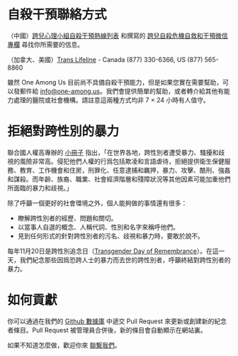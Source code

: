 # 自殺干預聯絡方式

（中國）[跨兒心理小組自殺干預熱線列表](https://kuaerxinli.org/%E6%96%87%E7%AB%A0%E4%B8%8E%E9%87%87%E8%AE%BF/1520) 和撰寫的 [跨兒自殺危機自救和干預微信專欄](https://mp.weixin.qq.com/mp/appmsgalbum?action=getalbum&__biz=MzUyNjc4Nzk2OA==&scene=1&album_id=1589990820231856129&count=3#wechat_redirect) 尋找你所需要的信息。

（加拿大、美國）[Trans Lifeline](https://translifeline.org/) - Canada (877) 330-6366, US (877) 565-8860

雖然 One Among Us 目前尚不具備自殺干預能力，但是如果您實在需要幫助，可以發郵件給 [info@one-among.us](mailto:info@one-among.us)。我們會提供簡單的幫助，或者轉介給其他有能力處理的醫院或社會機構。請註意這兩種方式均非 7 × 24 小時有人值守。

# 拒絕對跨性別的暴力

聯合國人權高專辦的 [小冊子](https://www.unfe.org/wp-content/uploads/2019/03/Transgender_Factsheet-CHINESE.pdf) 指出，「在世界各地，跨性別者遭受暴力、騷擾和歧視的風險非常高。侵犯他們人權的行爲包括欺凌和言語虐待，拒絕提供衛生保健服務、教育、工作機會和住房，刑罪化、任意逮捕和羈押，暴力、攻擊、酷刑、強姦和謀殺。而年齡、族裔、職業、社會經濟階層和殘障狀況等其他因素可能加重他們所面臨的暴力和歧視。」

除了呼籲一個更好的社會環境之外，個人能夠做的事情還有很多：
- 瞭解跨性別者的經歷、問題和關切。
- 以當事人自選的概念、人稱代詞、性別和名字來稱呼他們。
- 見到任何形式的針對跨性別者的污名、歧視和暴力時，要敢於說不。

每年11月20日是跨性別追念日（[Transgender Day of Remembrance](https://www.glaad.org/tdor)）。在這一天，我們紀念那些因爲恐跨人士的暴力而去世的跨性別者，呼籲終結對跨性別者的暴力。


# 如何貢獻

你可以通過在我們的 [Github 數據庫](https://github.com/one-among-us/data) 中遞交 Pull Request 來更新或創建新的紀念者條目。Pull Request 被管理員合併後，新的條目會自動顯示在網站裏。

如果不知道怎麼做，歡迎你來 [聯繫我們](/about)。
